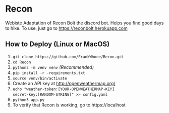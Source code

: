 # Recon
Webiste Adaptation of Recon Bolt the discord bot. Helps you find good days to hike. To use, just go to https://reconbolt.herokuapp.com

## How to Deploy (Linux or MacOS)
1. `git clone https://github.com/FrankWhoee/Recon.git`
2. `cd Recon`
3. `python3 -m venv venv` *(Recommended)*
4. `pip install -r -requirements.txt`
5. `source venv/bin/activate`
6. Create an API key at http://openweathermap.org/
7. `echo "weather-token:[YOUR-OPENWEATHERMAP-KEY]`<br>
`secret-key:[RANDOM-STRING]" >> config.yaml`
7. `python3 app.py`
8. To verify that Recon is working, go to https://localhost

